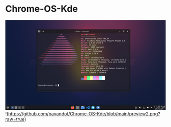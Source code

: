 # Chrome-OS-Kde
![Chrome OS KDE](https://github.com/pavandot/Chrome-OS-Kde/blob/main/preview.png?raw=true)
!(https://github.com/pavandot/Chrome-OS-Kde/blob/main/preview2.png?raw=true)
